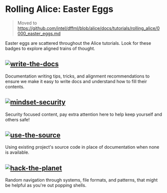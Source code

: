 # Rolling Alice: Easter Eggs

> Moved to https://github.com/intel/dffml/blob/alice/docs/tutorials/rolling_alice/0000_easter_eggs.md

Easter eggs are scattered throughout the Alice tutorials. Look for these
badges to explore aligned trains of thought. 

## [![write-the-docs](https://img.shields.io/badge/write%20the-docs-success)](https://github.com/intel/dffml/discussions/1406#discussioncomment-3711548)

Documentation writing tips, tricks, and alignment recommendations to ensure
we make it easy to write docs and understand how to fill their contents.

## [![mindset-security](https://img.shields.io/badge/mindset-security-critical)](https://github.com/intel/dffml/discussions/1406#discussioncomment-3711548)

Security focused content, pay extra attention here to help keep yourself
and others safe!

## [![use-the-source](https://img.shields.io/badge/use%20the-source-blueviolet)](https://github.com/intel/dffml/discussions/1406#discussioncomment-3711548)

Using existing project's source code in place of documentation when none is
available.

## [![hack-the-planet](https://img.shields.io/badge/hack%20the-planet-blue)](https://github.com/intel/dffml/discussions/1406#discussioncomment-3711548)

Random navigation through systems, file formats, and patterns, that might be
helpful as you're out popping shells.
